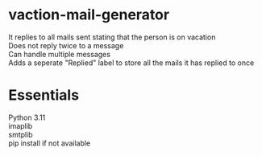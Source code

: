 # vaction-mail-generator
It replies to all mails sent stating that the person is on vacation<br />
Does not reply twice to a message<br />
Can handle multiple messages<br />
Adds a seperate "Replied" label to store all the mails it has replied to once<br />
# Essentials
Python 3.11<br />
imaplib<br />
smtplib<br />
pip install if not available<br />
